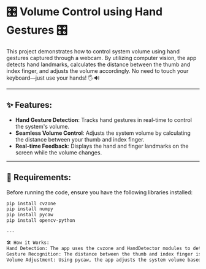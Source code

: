 # 🎛️ Volume Control using Hand Gestures 🎛️

This project demonstrates how to control system volume using hand gestures captured through a webcam. By utilizing computer vision, the app detects hand landmarks, calculates the distance between the thumb and index finger, and adjusts the volume accordingly. No need to touch your keyboard—just use your hands! 🖐️🔊

---

## ✨ Features:

- **Hand Gesture Detection**: Tracks hand gestures in real-time to control the system's volume.
- **Seamless Volume Control**: Adjusts the system volume by calculating the distance between your thumb and index finger.
- **Real-time Feedback**: Displays the hand and finger landmarks on the screen while the volume changes.

---

## 🧰 Requirements:

Before running the code, ensure you have the following libraries installed:

```bash
pip install cvzone
pip install numpy
pip install pycaw
pip install opencv-python

---

🛠️ How it Works:
Hand Detection: The app uses the cvzone and HandDetector modules to detect hands and extract landmarks.
Gesture Recognition: The distance between the thumb and index finger is calculated to determine the volume level.
Volume Adjustment: Using pycaw, the app adjusts the system volume based on the hand gesture.
